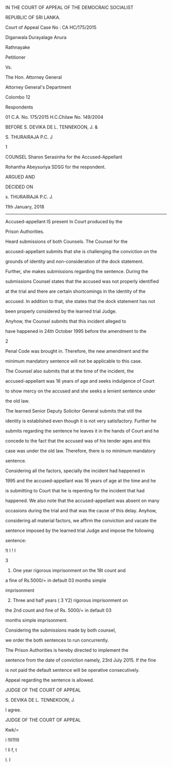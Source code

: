 IN THE COURT OF APPEAL OF THE DEMOCRAIC SOCIALIST

REPUBLIC OF SRI LANKA.

Court of Appeal Case No : CA HC/175/2015

Diganwala Durayalage Anura

Rathnayake

Petitioner

Vs.

The Hon. Attorney General

Attorney General's Department

Colombo 12

Respondents

01 C.A. No. 175/2015 H.C.Chilaw No. 149/2004

BEFORE S. DEVIKA DE L. TENNEKOON, J. &

S. THURAIRAJA P.C. J

1

COUNSEL Sharon Serasinha for the Accused-Appellant

Rohantha Abeysuriya SDSG for the respondent.

ARGUED AND

DECIDED ON

s. THURAIRAJA P.C. J.

11th January, 2018

***********

Accused-appellant IS present In Court produced by the

Prison Authorities.

Heard submissions of both Counsels. The Counsel for the

accused-appellant submits that she is challenging the conviction on the

grounds of identity and non-consideration of the dock statement.

Further, she makes submissions regarding the sentence. During the

submissions Counsel states that the accused was not properly identified

at the trial and there are certain shortcomings in the identity of the

accused. In addition to that, she states that the dock statement has not

been properly considered by the learned trial Judge.

Anyhow, the Counsel submits that this incident alleged to

have happened in 24th October 1995 before the amendment to the

2

Penal Code was brought in. Therefore, the new amendment and the

minimum mandatory sentence will not be applicable to this case.

The Counsel also submits that at the time of the incident, the

accused-appellant was 16 years of age and seeks indulgence of Court

to show mercy on the accused and she seeks a lenient sentence under

the old law.

The learned Senior Deputy Solicitor General submits that still the

identity is established even though it is not very satisfactory. Further he

submits regarding the sentence he leaves it in the hands of Court and he

concede to the fact that the accused was of his tender ages and this

case was under the old law. Therefore, there is no minimum mandatory

sentence.

Considering all the factors, specially the incident had happened in

1995 and the accused-appellant was 16 years of age at the time and he

is submitting to Court that he is repenting for the incident that had

happened. We also note that the accused-appellant was absent on many

occasions during the trial and that was the cause of this delay. Anyhow,

considering all material factors, we affirm the conviction and vacate the

sentence imposed by the learned trial Judge and impose the following

sentence:

!t I ! I

3

1. One year rigorous imprisonment on the 18t count and

a fine of Rs.5000/= in default 03 months simple

imprisonment

2. Three and half years ( 3 Y2) rigorous imprisonment on

the 2nd count and fine of Rs. 5000/= in default 03

months simple imprisonment.

Considering the submissions made by both counsel,

we order the both sentences to run concurrently.

The Prison Authorities is hereby directed to implement the

sentence from the date of conviction namely, 23rd July 2015. If the fine

is not paid the default sentence will be operative consecutively.

Appeal regarding the sentence is allowed.

JUDGE OF THE COURT OF APPEAL

S. DEVIKA DE L. TENNEKOON, J.

I agree.

JUDGE OF THE COURT OF APPEAL

Kwk/=

i !III1!lII

! Ii f, t

I. I